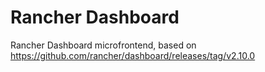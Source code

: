 # Rancher Dashboard

Rancher Dashboard microfrontend, based on https://github.com/rancher/dashboard/releases/tag/v2.10.0